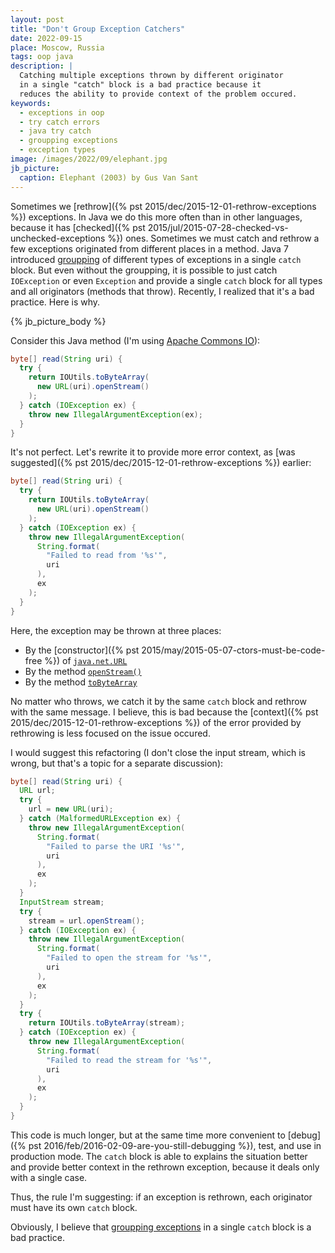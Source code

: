 ```yaml
---
layout: post
title: "Don't Group Exception Catchers"
date: 2022-09-15
place: Moscow, Russia
tags: oop java
description: |
  Catching multiple exceptions thrown by different originator
  in a single "catch" block is a bad practice because it
  reduces the ability to provide context of the problem occured.
keywords:
  - exceptions in oop
  - try catch errors
  - java try catch
  - groupping exceptions
  - exception types
image: /images/2022/09/elephant.jpg
jb_picture:
  caption: Elephant (2003) by Gus Van Sant
---
```


Sometimes we [rethrow]({% pst 2015/dec/2015-12-01-rethrow-exceptions %}) exceptions.
In Java we do this more often than in other languages, because it has
[checked]({% pst 2015/jul/2015-07-28-checked-vs-unchecked-exceptions %}) ones.
Sometimes we must catch and rethrow a few exceptions originated
from different places in a method.
Java&nbsp;7 introduced [groupping](https://docs.oracle.com/javase/7/docs/technotes/guides/language/catch-multiple.html)
of different types of exceptions in a single `catch` block.
But even without the groupping, it is possible to just catch `IOException` or
even `Exception` and provide a single `catch` block for all types and all
originators (methods that throw).
Recently, I realized that it's a bad practice. Here is why.

<!--more-->

{% jb_picture_body %}

Consider this Java method (I'm using [Apache Commons IO](https://commons.apache.org/proper/commons-io/)):

```java
byte[] read(String uri) {
  try {
    return IOUtils.toByteArray(
      new URL(uri).openStream()
    );
  } catch (IOException ex) {
    throw new IllegalArgumentException(ex);
  }
}
```

It's not perfect. Let's rewrite it to provide more error context,
as [was suggested]({% pst 2015/dec/2015-12-01-rethrow-exceptions %}) earlier:

```java
byte[] read(String uri) {
  try {
    return IOUtils.toByteArray(
      new URL(uri).openStream()
    );
  } catch (IOException ex) {
    throw new IllegalArgumentException(
      String.format(
        "Failed to read from '%s'",
        uri
      ),
      ex
    );
  }
}
```

Here, the exception may be thrown at three places:

  * By the [constructor]({% pst 2015/may/2015-05-07-ctors-must-be-code-free %})
    of [`java.net.URL`](https://docs.oracle.com/javase/7/docs/api/java/net/URL.html)
  * By the method [`openStream()`](https://docs.oracle.com/javase/7/docs/api/java/net/URL.html#openStream%28%29)
  * By the method [`toByteArray`](https://commons.apache.org/proper/commons-io/apidocs/org/apache/commons/io/IOUtils.html#toByteArray-java.io.InputStream-)

No matter who throws, we catch it by the same `catch` block and rethrow
with the same message. I believe, this is bad because the [context]({% pst 2015/dec/2015-12-01-rethrow-exceptions %})
of the error provided by rethrowing is less focused on the issue occured.

I would suggest this refactoring
(I don't close the input stream, which is wrong,
but that's a topic for a separate discussion):

```java
byte[] read(String uri) {
  URL url;
  try {
    url = new URL(uri);
  } catch (MalformedURLException ex) {
    throw new IllegalArgumentException(
      String.format(
        "Failed to parse the URI '%s'",
        uri
      ),
      ex
    );
  }
  InputStream stream;
  try {
    stream = url.openStream();
  } catch (IOException ex) {
    throw new IllegalArgumentException(
      String.format(
        "Failed to open the stream for '%s'",
        uri
      ),
      ex
    );
  }
  try {
    return IOUtils.toByteArray(stream);
  } catch (IOException ex) {
    throw new IllegalArgumentException(
      String.format(
        "Failed to read the stream for '%s'",
        uri
      ),
      ex
    );
  }
}
```

This code is much longer, but at the same time more convenient to
[debug]({% pst 2016/feb/2016-02-09-are-you-still-debugging %}),
test, and use in production mode. The `catch` block
is able to explains the situation better and provide better
context in the rethrown exception, because it deals only with
a single case.

Thus, the rule I'm suggesting: if an exception is rethrown,
each originator must have its own `catch` block.

Obviously, I believe that
[groupping exceptions](https://docs.oracle.com/javase/7/docs/technotes/guides/language/catch-multiple.html)
in a single `catch` block is a bad practice.

